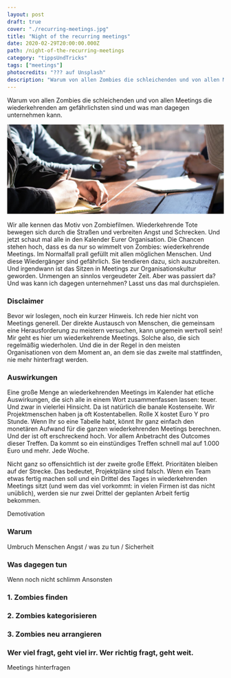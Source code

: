 ```yaml
---
layout: post
draft: true
cover: "./recurring-meetings.jpg"
title: "Night of the recurring meetings"
date: 2020-02-29T20:00:00.000Z
path: /night-of-the-recurring-meetings
category: "tippsUndTricks"
tags: ["meetings"]
photocredits: "??? auf Unsplash"
description: "Warum von allen Zombies die schleichenden und von allen Meetings die wiederkehrenden am gefährlichsten sind und was man dagegen unternehmen kann."
---
```


Warum von allen Zombies die schleichenden und von allen Meetings die wiederkehrenden am gefährlichsten sind und was man dagegen unternehmen kann.

![Wiederkehrende Besprechungen](./recurring-meetings.jpg)

Wir alle kennen das Motiv von Zombiefilmen. Wiederkehrende Tote bewegen sich durch die Straßen und verbreiten Angst und Schrecken. Und jetzt schaut mal alle in den Kalender Eurer Organisation. Die Chancen stehen hoch, dass es da nur so wimmelt von Zombies: wiederkehrende Meetings. Im Normalfall prall gefüllt mit allen möglichen Menschen. Und diese Wiedergänger sind gefährlich. Sie tendieren dazu, sich auszubreiten. Und irgendwann ist das Sitzen in Meetings zur Organisationskultur geworden. Unmengen an sinnlos vergeudeter Zeit. Aber was passiert da? Und was kann ich dagegen unternehmen? Lasst uns das mal durchspielen.

### Disclaimer

Bevor wir loslegen, noch ein kurzer Hinweis. Ich rede hier nicht von Meetings generell. Der direkte Austausch von Menschen, die gemeinsam eine Herausforderung zu meistern versuchen, kann ungemein wertvoll sein! Mir geht es hier um wiederkehrende Meetings. Solche also, die sich regelmäßig wiederholen. Und die in der Regel in den meisten Organisationen von dem Moment an, an dem sie das zweite mal stattfinden, nie mehr hinterfragt werden.

### Auswirkungen

Eine große Menge an wiederkehrenden Meetings im Kalender hat etliche Auswirkungen, die sich alle in einem Wort zusammenfassen lassen: teuer. Und zwar in vielerlei Hinsicht. Da ist natürlich die banale Kostenseite. Wir Projektmenschen haben ja oft Kostentabellen. Rolle X kostet Euro Y pro Stunde. Wenn Ihr so eine Tabelle habt, könnt Ihr ganz einfach den monetären Aufwand für die ganzen wiederkehrenden Meetings berechnen. Und der ist oft erschreckend hoch. Vor allem Anbetracht des Outcomes dieser Treffen. Da kommt so ein einstündiges Treffen schnell mal auf 1.000 Euro und mehr. Jede Woche.

Nicht ganz so offensichtlich ist der zweite große Effekt. Prioritäten bleiben auf der Strecke. Das bedeutet, Projektpläne sind falsch. Wenn ein Team etwas fertig machen soll und ein Drittel des Tages in wiederkehrenden Meetings sitzt (und wem das viel vorkommt: in vielen Firmen ist das nicht unüblich), werden sie nur zwei Drittel der geplanten Arbeit fertig bekommen.

Demotivation

### Warum

Umbruch
Menschen Angst / was zu tun / Sicherheit

### Was dagegen tun

Wenn noch nicht schlimm
Ansonsten

### 1. Zombies finden

### 2. Zombies kategorisieren

### 3. Zombies neu arrangieren

### Wer viel fragt, geht viel irr. Wer richtig fragt, geht weit.

Meetings hinterfragen
